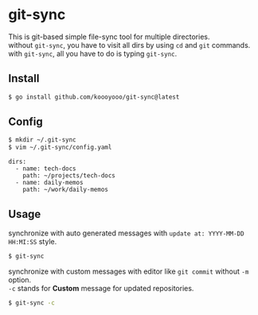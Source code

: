 # git-sync
This is git-based simple file-sync tool for multiple directories.  
without `git-sync`, you have to visit all dirs by using `cd` and `git` commands.
with `git-sync`, all you have to do is typing `git-sync`.


## Install
```bash
$ go install github.com/koooyooo/git-sync@latest
```

## Config
```bash
$ mkdir ~/.git-sync
$ vim ~/.git-sync/config.yaml
```

```yaml: config.yaml
dirs:
  - name: tech-docs
    path: ~/projects/tech-docs
  - name: daily-memos
    path: ~/work/daily-memos
```

## Usage

synchronize with auto generated messages with `update at: YYYY-MM-DD HH:MI:SS` style.
```bash
$ git-sync
```

synchronize with custom messages with editor like `git commit` without `-m` option.  
`-c` stands for **Custom** message for updated repositories.
```bash
$ git-sync -c
```